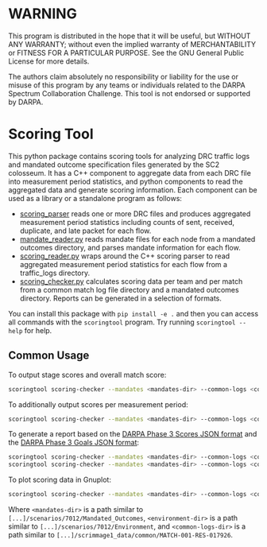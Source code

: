 WARNING
=======

This program is distributed in the hope that it will be useful, but WITHOUT
ANY WARRANTY; without even the implied warranty of MERCHANTABILITY or FITNESS
FOR A PARTICULAR PURPOSE. See the GNU General Public License for more details.

The authors claim absolutely no responsibility or liability for the use or
misuse of this program by any teams or individuals related to the DARPA
Spectrum Collaboration Challenge. This tool is not endorsed or supported by
DARPA.

Scoring Tool
============

This python package contains scoring tools for analyzing DRC traffic logs
and mandated outcome specification files generated by the SC2 colosseum.
It has a C++ component to aggregate data from each DRC file into measurement
period statistics, and python components to read the aggregated data and
generate scoring information. Each component can be used as a library or a
standalone program as follows:

- [scoring_parser](scoringparser/src) reads one or more DRC files and produces
  aggregated measurement period statistics including counts of sent, received,
  duplicate, and late packet for each flow.
- [mandate_reader.py](scoringtool/mandate_reader.py) reads mandate files
  for each node from a mandated outcomes directory, and parses mandate
  information for each flow.
- [scoring_reader.py](scoringtool/scoring_reader.py) wraps around the C++
  scoring parser to read aggregated measurement period statistics for each
  flow from a traffic_logs directory.
- [scoring_checker.py](scoringtool/scoring_checker.py) calculates scoring
  data per team and per match from a common match log file directory and a
  mandated outcomes directory. Reports can be generated in a selection of
  formats.

You can install this package with `pip install -e .` and then you can access
all commands with the `scoringtool` program. Try running  `scoringtool --help`
for help. 

## Common Usage

To output stage scores and overall match score:

```bash
scoringtool scoring-checker --mandates <mandates-dir> --common-logs <common-logs-dir> --environment <environment-dir>
```

To additionally output scores per measurement period:

```bash
scoringtool scoring-checker --mandates <mandates-dir> --common-logs <common-logs-dir> --environment <environment-dir> --mp_scores
```

To generate a report based on the [DARPA Phase 3 Scores JSON format](https://sc2colosseum.freshdesk.com/support/solutions/articles/22000239290-phase-3-scores-json-file-format)
and the [DARPA Phase 3 Goals JSON format](https://sc2colosseum.freshdesk.com/support/solutions/articles/22000239289-phase-3-goals-json-file-format):

```bash
scoringtool scoring-checker --mandates <mandates-dir> --common-logs <common-logs-dir> --environment <environment-dir> --end-margin 15 --output-format darpa
scoringtool scoring-checker --mandates <mandates-dir> --common-logs <common-logs-dir> --environment <environment-dir> --end-margin 15 --output-format darpa_goals
```

To plot scoring data in Gnuplot:

```bash
scoringtool scoring-checker --mandates <mandates-dir> --common-logs <common-logs-dir> --environment <environment-dir> --output-format gnuplot | gnuplot --persist
```

Where `<mandates-dir>` is a path similar to `[...]/scenarios/7012/Mandated_Outcomes`,
`<environment-dir>` is a path similar to `[...]/scenarios/7012/Environment`,
and `<common-logs-dir>` is a path similar to `[...]/scrimmage1_data/common/MATCH-001-RES-017926`.
